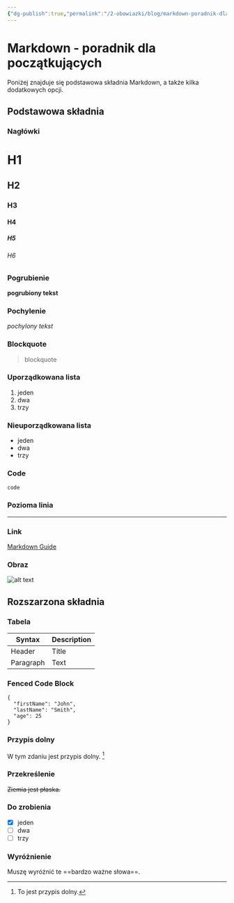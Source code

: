 ```yaml
---
{"dg-publish":true,"permalink":"/2-obowiazki/blog/markdown-poradnik-dla-poczatkujacych/","dgHomeLink":true,"dgPassFrontmatter":false}
---
```



# Markdown - poradnik dla początkujących

Poniżej znajduje się podstawowa składnia Markdown, a także kilka dodatkowych opcji.

## Podstawowa składnia

### Nagłówki

# H1
## H2
### H3
#### H4
##### H5
###### H6

### Pogrubienie

**pogrubiony tekst**

### Pochylenie

*pochylony tekst*

### Blockquote

> blockquote

### Uporządkowana lista

1. jeden
2. dwa
3. trzy

### Nieuporządkowana lista

- jeden
- dwa
- trzy

### Code

`code`

### Pozioma linia

---

### Link

[Markdown Guide](https://www.markdownguide.org)

### Obraz

![alt text](https://www.markdownguide.org/assets/images/tux.png)

## Rozszarzona składnia

### Tabela

| Syntax | Description |
| ----------- | ----------- |
| Header | Title |
| Paragraph | Text |

### Fenced Code Block

```
{
  "firstName": "John",
  "lastName": "Smith",
  "age": 25
}
```

### Przypis dolny

W tym zdaniu jest przypis dolny. [^1]

[^1]: To jest przypis dolny.

### Przekreślenie

~~Ziemia jest płaska.~~

### Do zrobienia

- [x] jeden
- [ ] dwa
- [ ] trzy

### Wyróżnienie

Muszę wyróżnić te ==bardzo ważne słowa==.
